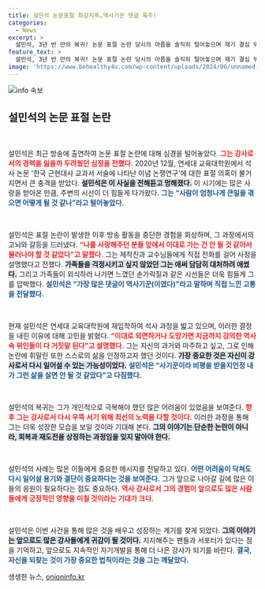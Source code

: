 ```yaml
---
title: 설민석 논문표절 최강지옥…역사기꾼 댓글 폭주!
categories:
  - News
excerpt: >
  설민석, 3년 반 만의 복귀! 논문 표절 논란 당시의 아픔을 솔직히 털어놓으며 재기 결심 뒤의 심경을 전한다. 운명이 하얗게 변해버렸다는 그의 고백, 그가 마주한 현실은 과연?
feature_text: >
  설민석, 3년 반 만의 복귀! 논문 표절 논란 당시의 아픔을 솔직히 털어놓으며 재기 결심 뒤의 심경을 전한다. 운명이 하얗게 변해버렸다는 그의 고백, 그가 마주한 현실은 과연?
image: 'https://www.behealthy4u.com/wp-content/uploads/2024/06/unnamed-file.png'
---
```


<p><img src="https://www.behealthy4u.com/wp-content/uploads/2024/06/unnamed-file.png" alt="info 속보" /></p>

<h2 data-ke-size="size26">설민석의 논문 표절 논란</h2>

<p data-ke-size="size16">&nbsp;</p>

<p>설민석은 최근 방송에 출연하여 논문 표절 논란에 대해 심경을 털어놓았다. <b><span style="color: #ee2323;">그는 강사로서의 경력을 잃을까 두려웠던 심정을 전했다.</span></b> 2020년 12월, 연세대 교육대학원에서 석사 논문 '한국 근현대사 교과서 서술에 나타난 이념 논쟁연구'에 대한 표절 의혹이 불거지면서 큰 충격을 받았다. <b><span style="background-color: #21538527;">설민석은 이 사실을 전해듣고 멍해졌다.</span></b> 이 시기에는 많은 사랑을 받아온 만큼, 주변의 시선이 더 힘들게 다가왔다. <b><span style="color: #1a5490;">그는 “사람이 엄청나게 큰일을 겪으면 어떻게 될 것 같나”라고 털어놓았다.</span></b></p>

<p data-ke-size="size16">&nbsp;</p>

<p>설민석은 표절 논란이 발생한 이후 방송 활동을 중단한 경험을 회상하며, 그 과정에서의 고뇌와 갈등을 드러냈다. <b><span style="color: #ee2323;">“나를 사랑해주던 분들 앞에서 이대로 가는 건 안 될 것 같아서 물러나야 할 것 같았다”고 말했다.</span></b> 그는 제작진과 교수님들에게 직접 전화를 걸어 사정을 설명했다고 전했다. <b><span style="background-color: #21538527;">가족들을 걱정시키고 싶지 않았던 그는 애써 담담히 대처하려 애썼다.</span></b> 그리고 가족들이 외식하러 나가면 느꼈던 손가락질과 같은 시선들은 더욱 힘들게 그를 압박했다. <b><span style="color: #1a5490;">설민석은 “가장 많은 댓글이 역사기꾼(이였다)”라고 말하며 직접 느낀 고통을 전달했다.</span></b></p>

<p data-ke-size="size16">&nbsp;</p>

<p>현재 설민석은 연세대 교육대학원에 재입학하여 석사 과정을 밟고 있으며, 이러한 결정을 내린 이유에 대해 고민을 밝혔다. <b><span style="color: #ee2323;">“이대로 외면하거나 도망가면 지금까지 강의한 역사 속 위인들이 다 거짓말 된다”고 설명했다.</span></b> 그는 자신의 과거와 마주하고 싶고, 그로 인해 논란에 휘말린 또한 스스로의 삶을 인정하고자 했던 것이다. <b><span style="background-color: #21538527;">가장 중요한 것은 자신이 강사로서 다시 일어설 수 있는 가능성이었다.</span></b> <b><span style="color: #1a5490;">설민석은 “사기꾼이라 비평을 받을지언정 내가 그런 삶을 살면 안 될 것 같았다”고 다짐했다.</span></b></p>

<p data-ke-size="size16">&nbsp;</p>

<p>설민석의 복귀는 그가 개인적으로 극복해야 했던 많은 어려움이 있었음을 보여준다. <b><span style="color: #ee2323;">향후 그는 강사로서 다시 우뚝 서기 위해 최선의 노력을 다할 것이다.</span></b> 이러한 과정을 통해 그는 더욱 성장한 모습을 보일 것이라 기대해 본다. <b><span style="background-color: #21538527;">그의 이야기는 단순한 논란이 아니라, 회복과 재도전을 상징하는 과정임을 잊지 말아야 한다.</span></b></p>

<p data-ke-size="size16">&nbsp;</p>

<p>설민석의 사례는 많은 이들에게 중요한 메시지를 전달하고 있다. <b><span style="color: #1a5490;">어떤 어려움이 닥쳐도 다시 일어설 용기와 결단이 중요하다는 것을 보여준다.</span></b> 그가 앞으로 나아갈 길에 많은 이들의 응원이 필요하다는 점도 중요하다. <b><span style="color: #ee2323;">역사 강사로서 그의 경험이 앞으로도 많은 사람들에게 긍정적인 영향을 미칠 것이라는 기대가 크다.</span></b></p>

<p data-ke-size="size16">&nbsp;</p>

<p>설민석은 이번 사건을 통해 많은 것을 배우고 성장하는 계기를 찾게 되었다. <b><span style="background-color: #21538527;">그의 이야기는 앞으로도 많은 강사들에게 귀감이 될 것이다.</span></b> 지지해주는 팬들과 서포터가 있다는 점을 기억하고, 앞으로도 지속적인 자기개발을 통해 더 나은 강사가 되기를 바란다. <b><span style="color: #1a5490;">결국, 자신을 되찾는 것이 가장 중요한 법칙이라는 것을 그는 깨달았다.</span></b></p>
생생한 뉴스, <a href="https://onioninfo.kr" rel="dofollow">onioninfo.kr</a>


